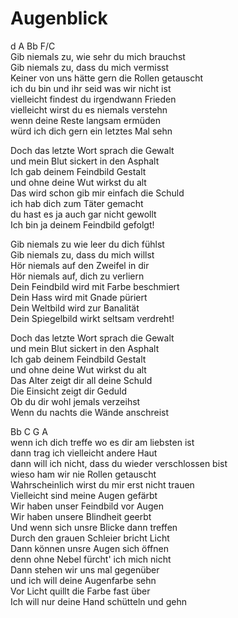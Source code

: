 # Augenblick

d	A	Bb	F/C  
Gib niemals zu, wie sehr du mich brauchst  
Gib niemals zu, dass du mich vermisst  
Keiner von uns hätte gern die Rollen getauscht  
ich du bin und ihr seid was wir nicht ist  
vielleicht findest du irgendwann Frieden  
vielleicht wirst du es niemals verstehn  
wenn deine Reste langsam ermüden  
würd ich dich gern ein letztes Mal sehn


Doch das letzte Wort sprach die Gewalt  
und mein Blut sickert in den Asphalt  
Ich gab deinem Feindbild Gestalt  
und ohne deine Wut wirkst du alt  
Das wird schon gib mir einfach die Schuld  
ich hab dich zum Täter gemacht  
du hast es ja auch gar nicht gewollt  
Ich bin ja deinem Feindbild gefolgt!


Gib niemals zu wie leer du dich fühlst  
Gib niemals zu, dass du mich willst  
Hör niemals auf den Zweifel in dir  
Hör niemals auf, dich zu verliern  
Dein Feindbild wird mit Farbe beschmiert  
Dein Hass wird mit Gnade püriert  
Dein Weltbild wird zur Banalität  
Dein Spiegelbild wirkt seltsam verdreht!


Doch das letzte Wort sprach die Gewalt  
und mein Blut sickert in den Asphalt  
Ich gab deinem Feindbild Gestalt  
und ohne deine Wut wirkst du alt  
Das Alter zeigt dir all deine Schuld  
Die Einsicht zeigt dir Geduld  
Ob du dir wohl jemals verzeihst  
Wenn du nachts die Wände anschreist


Bb	C	G	A  
wenn ich dich treffe wo es dir am liebsten ist  
dann trag ich vielleicht andere Haut  
dann will ich nicht, dass du wieder verschlossen bist  
wieso ham wir nie Rollen getauscht  
Wahrscheinlich wirst du mir erst nicht trauen  
Vielleicht sind meine Augen gefärbt  
Wir haben unser Feindbild vor Augen  
Wir haben unsere Blindheit geerbt  
Und wenn sich unsre Blicke dann treffen  
Durch den grauen Schleier bricht Licht  
Dann können unsre Augen sich öffnen  
denn ohne Nebel fürcht' ich mich nicht  
Dann stehen wir uns mal gegenüber  
und ich will deine Augenfarbe sehn  
Vor Licht quillt die Farbe fast über  
Ich will nur deine Hand schütteln und gehn

